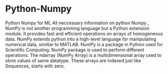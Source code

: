 # Python-Numpy
Python Numpy for ML
All neccessary information on python Numpy ,
NumPy is not another programming language but a Python extension module. It provides fast and efficient operations on arrays of homogeneous data. NumPy extends python into a high-level language for manipulating numerical data, similiar to MATLAB.
NumPy is a package in Python used for Scientific Computing. NumPy package is used to perform different operations. The ndarray (NumPy Array) is a multidimensional array used to store values of same datatype. These arrays are indexed just like Sequences, starts with zero.
